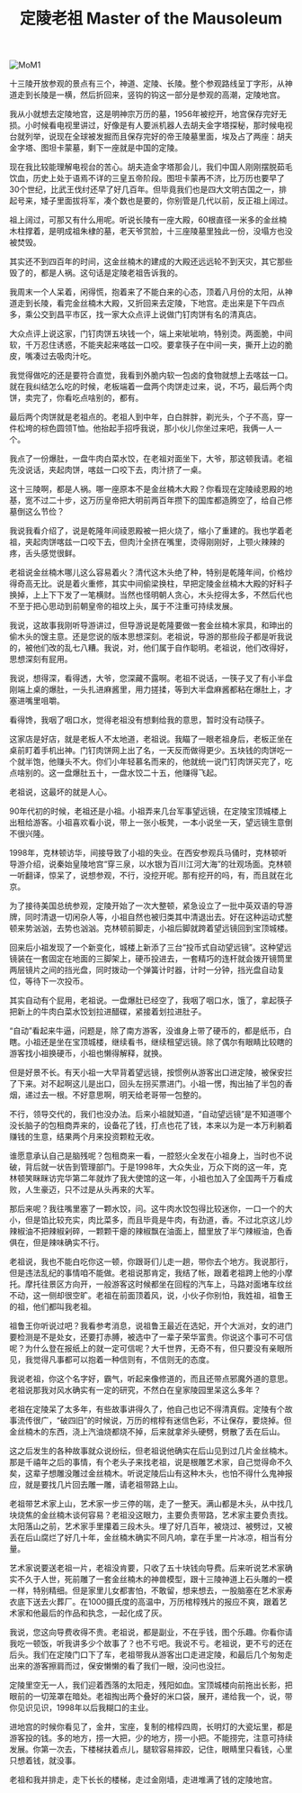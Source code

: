 ﻿---
title: 定陵老祖 Master of the Mausoleum
---

![MoM1](https://seth-1254428880.cos.ap-shanghai.myqcloud.com/MoM1.png)

十三陵开放参观的景点有三个，神道、定陵、长陵。整个参观路线呈丁字形，从神道走到长陵是一横，然后折回来，竖钩的钩这一部分是参观的高潮，定陵地宫。

<!--more-->

我从小就想去定陵地宫，这是明神宗万历的墓，1956年被挖开，地宫保存完好无损。小时候看电视里讲过，好像是有人要派机器人去胡夫金字塔探秘，那时候电视台就列举，说现在全球被发掘而且保存完好的帝王陵墓里面，埃及占了两座：胡夫金字塔、图坦卡蒙墓，剩下一座就是中国的定陵。

现在我比较能理解电视台的苦心。胡夫造金字塔那会儿，我们中国人刚刚摆脱茹毛饮血，历史上处于语焉不详的三皇五帝阶段。图坦卡蒙再不济，比万历也要早了30个世纪，比武王伐纣还早了好几百年。但毕竟我们也是四大文明古国之一，排起号来，矮子里面拔将军，凑个数也是要的，你别管是几代以前，反正祖上阔过。

祖上阔过，可那又有什么用呢。听说长陵有一座大殿，60根直径一米多的金丝楠木柱撑着，是明成祖朱棣的墓，老天爷赏脸，十三座陵墓里独此一份，没塌方也没被焚毁。

其实还不到四百年的时间，这金丝楠木的建成的大殿还远远轮不到天灾，其它那些毁了的，都是人祸。这句话是定陵老祖告诉我的。

我周末一个人呆着，闲得慌，抱着来了不能白来的心态，顶着八月份的太阳，从神道走到长陵，看完金丝楠木大殿，又折回来去定陵，下地宫。走出来是下午四点多，乘公交到昌平市区，找一家大众点评上说做门钉肉饼有名的清真店。

大众点评上说这家，门钉肉饼五块钱一个，端上来呲呲响，特别烫。两面脆，中间软，千万忍住诱惑，不能夹起来喀兹一口咬。要拿筷子在中间一夹，撕开上边的脆皮，嘴凑过去吸肉汁吃。

我觉得做吃的还是要符合直觉，我看到外脆内软一包卤的食物就想上去喀兹一口。就在我纠结怎么吃的时候，老板端着一盘两个肉饼走过来，说，不巧，最后两个肉饼，卖完了，你看吃点啥别的，都有。

最后两个肉饼就是老祖点的。老祖人到中年，白白胖胖，剃光头，个子不高，穿一件松垮的棕色圆领T恤。他抬起手招呼我说，那小伙儿你坐过来吧，我俩一人一个。

我点了一份爆肚，一盘牛肉白菜水饺，在老祖对面坐下，大爷，那这顿我请。老祖先没说话，夹起肉饼，喀兹一口咬下去，肉汁挤了一桌。

这十三陵啊，都是人祸。哪一座原本不是金丝楠木大殿？你看现在定陵祾恩殿的地基，宽不过二十步，这万历皇帝把大明前两百年攒下的国库都造腾空了，给自己修墓倒这么节俭？

我说我看介绍了，说是乾隆年间祾恩殿被一把火烧了，缩小了重建的。我也学着老祖，夹起肉饼喀兹一口咬下去，但肉汁全挤在嘴里，烫得刚刚好，上颚火辣辣的疼，舌头感觉很鲜。

老祖说金丝楠木哪儿这么容易着火？清代这木头绝了种，特别是乾隆年间，价格炒得奇高无比。说是着火重修，其实中间偷梁换柱，早把定陵金丝楠木大殿的好料子换掉，上上下下发了一笔横财。当然也怪明朝人贪心，木头挖得太多，不然后代也不至于把心思动到前朝皇帝的祖坟上头，属于不注重可持续发展。

我说，这故事我刚听导游讲过，但导游说是乾隆要做一套金丝楠木家具，和珅出的偷木头的馊主意。还是您说的版本思想深刻。老祖说，导游的那些段子都是听我说的，被他们改的乱七八糟。我说，对，他们属于自作聪明。老祖说，他们改得好，思想深刻有屁用。

我说，想得深，看得透，大爷，您深藏不露啊。老祖不说话，一筷子叉了有小半盘刚端上桌的爆肚，一头扎进麻酱里，用力搓揉，等到大半盘麻酱都粘在爆肚上，才塞进嘴里咀嚼。

看得馋，我咽了咽口水，觉得老祖没有想剩给我的意思，暂时没有动筷子。

这家店是好店，就是老板人不太地道，老祖说。我瞄了一眼老祖身后，老板正坐在桌前盯着手机出神。门钉肉饼网上出了名，一天反而做得更少。五块钱的肉饼吃一个就半饱，他赚头不大。你们小年轻慕名而来的，他就统一说门钉肉饼买完了，吃点啥别的。这一盘爆肚五十，一盘水饺二十五，他赚得飞起。

老祖说，这最坏的就是人心。

90年代初的时候，老祖还是小祖。小祖弄来几台军事望远镜，在定陵宝顶城楼上出租给游客。小祖喜欢看小说，带上一张小板凳，一本小说坐一天，望远镜生意倒不很兴隆。

1998年，克林顿访华，间接导致了小祖的失业。在西安参观兵马俑时，克林顿听导游介绍，说秦始皇陵地宫“穿三泉，以水银为百川江河大海”的壮观场面。克林顿一听翻译，惊呆了，说想参观，不行，没挖开呢。那有挖开的吗，有，而且就在北京。

为了接待美国总统参观，定陵开始了一次大整顿，紧急设立了一批中英双语的导游牌，同时清退一切闲杂人等，小祖自然也被归类其中清退出去。好在这种运动式整顿来势汹汹，去势也汹汹。克林顿前脚走，小祖后脚就跨着望远镜回到宝顶城楼。

回来后小祖发现了一个新变化，城楼上新添了三台“投币式自动望远镜”。这种望远镜装在一套固定在地面的三脚架上，硬币投进去，一套精巧的连杆就会拨开镜筒里两层镜片之间的挡光盘，同时拨动一个弹簧计时器，计时一分钟，挡光盘自动复位，等待下一次投币。

其实自动有个屁用，老祖说。一盘爆肚已经空了，我咽了咽口水，饿了，拿起筷子把新上的牛肉白菜水饺划拉进醋碟，紧接着划拉进肚子。

“自动”看起来牛逼，问题是，除了南方游客，没谁身上带了硬币的，都是纸币，白瞎。小祖还是坐在宝顶城楼，继续看书，继续租望远镜。除了偶尔有眼睛比较瞎的游客找小祖换硬币，小祖也懒得解释，就换。

但是好景不长。有天小祖一大早背着望远镜，按惯例从游客出口进定陵，被保安拦了下来。对不起啊这儿是出口，回头左拐买票进门。小祖一愣，掏出抽了半包的香烟，递过去一根。不好意思啊，明天给老哥带一包整的。

不行，领导交代的，我们也没办法。后来小祖就知道，“自动望远镜”是不知道哪个没长脑子的包租商弄来的，设备花了钱，打点也花了钱，本来以为是一本万利躺着赚钱的生意，结果两个月来投资颗粒无收。

谁愿意承认自己是脑残呢？包租商来一看，一腔怒火全发在小祖身上，当时也不说破，背后就一状告到管理部门。于是1998年，大众失业，万众下岗的这一年，克林顿笑眯眯访完华第二年就炸了我大使馆的这一年，小祖也加入了全国两千万看成败，人生豪迈，只不过是从头再来的大军。

那后来呢？我往嘴里塞了一颗水饺，问。这牛肉水饺包得比较迷你，一口一个的大小，但是馅比较充实，肉比菜多，而且毕竟是牛肉，有劲道，香。不过北京这儿炒辣椒油不把辣椒剁碎，一颗颗干瘪的辣椒飘在油面上，醋里放了半勺辣椒油，色香俱在，但是辣味确实不行。

老祖说，我也不能白吃你这一顿，你跟哥们儿走一趟，带你去个地方。我说那行，但是违法乱纪的事情咱不能做。老祖说那肯定，我结了帐，跟着老祖跨上他的小摩托。摩托往景区方向开，一般游客这时候都坐在回程的汽车上，马路对面堵车纹丝不动，这一侧却很空旷。老祖在前面顶着风，说，小伙子你别怕，我姓祖，祖鲁王的祖，他们都叫我老祖。

祖鲁王你听说过吧？我看参考消息，说祖鲁王最近在选妃，开个大派对，女的进门要检测是不是处女，还要打赤膊，被选中了一辈子荣华富贵。你说这个事可不可信呢？为什么登在报纸上的就一定可信呢？大千世界，无奇不有，但只要没有亲眼所见，我觉得凡事都可以抱着一种信则有，不信则无的态度。

我说老祖，你这个名字好，霸气，听起来像修道的，而且还带点邪魔外道的意思。老祖说那我对风水确实有一定的研究，不然白在皇家陵园里呆这么多年？

老祖在定陵呆了太多年，有些故事讲得久了，他自己也记不得清真假。定陵有个故事流传很广，“破四旧”的时候说，万历的棺椁有迷信色彩，不让保存，要烧掉。但金丝楠木的东西，浇上汽油烧都烧不掉，后来就拿斧头硬劈，劈散了丢在后山。

这之后发生的各种故事就众说纷纭，但老祖说他确实在后山见到过几片金丝楠木。那是千禧年之后的事情，有个老头子来找老祖，说是根雕艺术家，自己觉得命不久矣，这辈子想雕没雕过金丝楠木。听说定陵后山有这种木头，也怕不得什么鬼神报应，就是要找几片回去雕一雕，请老祖带路上山。

老祖带艺术家上山，艺术家一步三停的喘，走了一整天。满山都是木头，从中找几块烧焦的金丝楠木谈何容易？老祖没这眼力，主要负责带路，艺术家主要负责找。太阳落山之前，艺术家手里攥着三段木头。埋了好几百年，被烧过、被劈过，又被丢在后山腐烂了好几十年，金丝楠木确实不同凡响，拿在手里一片冰凉，相当有分量。

艺术家说要送老祖一片，老祖没肯要，只收了五十块钱向导费。后来听说艺术家确实不久于人世，死前雕了一套金丝楠木的神兽模型，跟十三陵神道上石头雕的一模一样，特别精细。但是家里儿女都害怕，不敢留，想来想去，一股脑塞在艺术家寿衣底下送去火葬厂。在1000摄氏度的高温中，万历棺椁残片的报应不爽，跟着艺术家和他最后的作品和执念，一起化成了灰。

我说，您这向导费收得不贵。老祖说，都是副业，不在乎钱，图个乐趣。你看你请我吃一顿饭，听我讲多少个故事了？也不亏吧。我说不亏。老祖说，更不亏的还在后头。我们在定陵门口下了车，老祖带我从游客出口走进定陵，和最后几个匆匆走出来的游客擦肩而过，保安懒懒的看了我们一眼，没问也没拦。

定陵里空无一人，我们迎着西落的太阳走，残阳如血。宝顶城楼向前拖出长影，把眼前的一切笼罩在暗处。老祖掏出两个叠好的米口袋，展开，递给我一个，说，带你见识见识，1998年以后我糊口的主业。

进地宫的时候你看见了，金井，宝座，复制的棺椁四周，长明灯的大瓷坛里，都是游客投的钱。多的地方，捞一大把，少的地方，捞一小把。不能捞完，注意可持续发展。你第一次去，下楼梯扶着点儿，腿软容易摔跤，记住，眼睛里只看钱，心里只想着钱，就没事。

老祖和我并排走，走下长长的楼梯，走过金刚墙，走进堆满了钱的定陵地宫。
